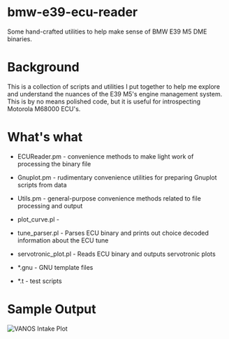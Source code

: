 # bmw-e39-ecu-reader

Some hand-crafted utilities to help make sense of BMW E39 M5 DME binaries.


# Background

This is a collection of scripts and utilities I put together to help me explore and understand the nuances of the E39 M5's engine management system. This is by no means polished code, but it is useful for introspecting Motorola M68000 ECU's.

# What's what

- ECUReader.pm - convenience methods to make light work of processing the binary file
- Gnuplot.pm - rudimentary convenience utilities for preparing Gnuplot scripts from data
- Utils.pm - general-purpose convenience methods related to file processing and output

- plot_curve.pl - 
- tune_parser.pl - Parses ECU binary and prints out choice decoded information about the ECU tune
- servotronic_plot.pl - Reads ECU binary and outputs servotronic plots

- \*.gnu - GNU template files
- \*.t - test scripts

# Sample Output

![VANOS Intake Plot](http://i.stack.imgur.com/ie4yK.png)
